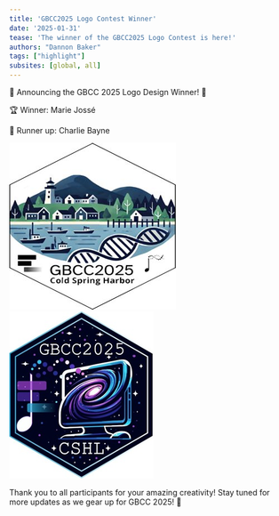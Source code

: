 ```yaml
---
title: 'GBCC2025 Logo Contest Winner'
date: '2025-01-31'
tease: 'The winner of the GBCC2025 Logo Contest is here!'
authors: "Dannon Baker"
tags: ["highlight"]
subsites: [global, all]
---
```


🎉 Announcing the GBCC 2025 Logo Design Winner! 🎉

🏆 Winner: Marie Jossé

🌟 Runner up: Charlie Bayne

![Logo 1](./gbcclogo.jpg) ![Logo 2](./gbcclogo2.jpg)

Thank you to all participants for your amazing creativity! Stay tuned for more updates as we gear up for GBCC 2025! 🚀

